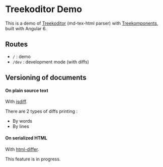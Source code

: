 # Treekoditor Demo

This is a demo of [Treekoditor](https://github.com/lacoueth/treekoditor) (md-tex-html parser) with [Treekomponents](https://github.com/lacoueth/treekomponents), built with Angular 6.

## Routes

- `/` : demo
- `/dev` : development mode (with diffs)

## Versioning of documents

#### On plain source text

With [jsdiff](https://www.npmjs.com/package/diff).

There are 2 types of diffs printing :

- By words
- By lines

#### On serialized HTML

With [html-differ](https://www.npmjs.com/package/html-differ).

This feature is in progress.
